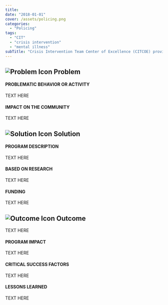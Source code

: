 ```yaml
---
title: 
date: "2018-01-01"
cover: /assets/policing.png
categories:
  - "Policing"
tags:
  - "CIT"
  - "crisis intervention"
  - "mental illness"
subTitle: "Crisis Intervention Team Center of Excellence (CITCOE) provides structure, support and technical assistance to Law Enforcement agencies and their local Behavioral Health agencies in the development of a local CIT program."
---
```

## ![Problem Icon](https://github.com/google/material-design-icons/raw/master/alert/1x_web/ic_error_outline_black_48dp.png "Problem") Problem

#### PROBLEMATIC BEHAVIOR OR ACTIVITY

TEXT HERE

#### IMPACT ON THE COMMUNITY

TEXT HERE

## ![Solution Icon](https://github.com/google/material-design-icons/raw/master/action/1x_web/ic_lightbulb_outline_black_48dp.png "Solution") Solution

#### PROGRAM DESCRIPTION

TEXT HERE

#### BASED ON RESEARCH

TEXT HERE

#### FUNDING

TEXT HERE

## ![Outcome Icon](https://github.com/google/material-design-icons/raw/master/action/1x_web/ic_view_list_black_48dp.png "Outcome") Outcome

TEXT HERE

#### PROGRAM IMPACT

TEXT HERE

#### CRITICAL SUCCESS FACTORS

TEXT HERE

#### LESSONS LEARNED

TEXT HERE
